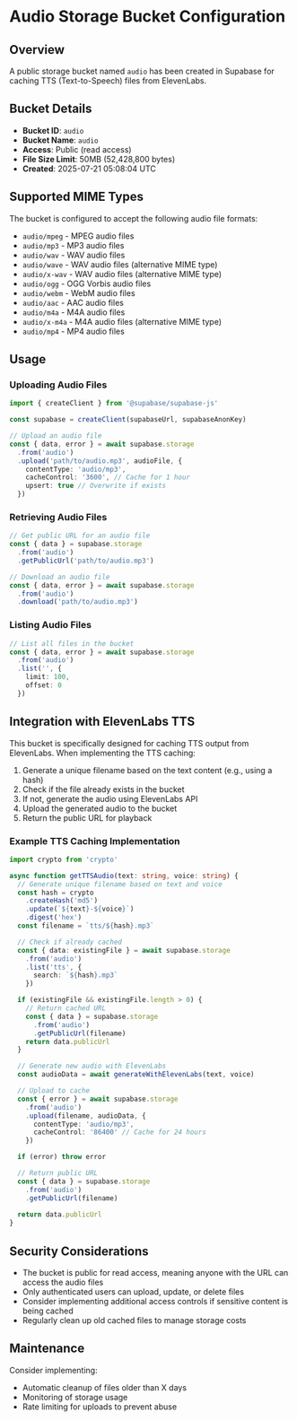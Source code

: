 # Audio Storage Bucket Configuration

## Overview
A public storage bucket named `audio` has been created in Supabase for caching TTS (Text-to-Speech) files from ElevenLabs.

## Bucket Details

- **Bucket ID**: `audio`
- **Bucket Name**: `audio`
- **Access**: Public (read access)
- **File Size Limit**: 50MB (52,428,800 bytes)
- **Created**: 2025-07-21 05:08:04 UTC

## Supported MIME Types

The bucket is configured to accept the following audio file formats:

- `audio/mpeg` - MPEG audio files
- `audio/mp3` - MP3 audio files
- `audio/wav` - WAV audio files
- `audio/wave` - WAV audio files (alternative MIME type)
- `audio/x-wav` - WAV audio files (alternative MIME type)
- `audio/ogg` - OGG Vorbis audio files
- `audio/webm` - WebM audio files
- `audio/aac` - AAC audio files
- `audio/m4a` - M4A audio files
- `audio/x-m4a` - M4A audio files (alternative MIME type)
- `audio/mp4` - MP4 audio files

## Usage

### Uploading Audio Files

```typescript
import { createClient } from '@supabase/supabase-js'

const supabase = createClient(supabaseUrl, supabaseAnonKey)

// Upload an audio file
const { data, error } = await supabase.storage
  .from('audio')
  .upload('path/to/audio.mp3', audioFile, {
    contentType: 'audio/mp3',
    cacheControl: '3600', // Cache for 1 hour
    upsert: true // Overwrite if exists
  })
```

### Retrieving Audio Files

```typescript
// Get public URL for an audio file
const { data } = supabase.storage
  .from('audio')
  .getPublicUrl('path/to/audio.mp3')

// Download an audio file
const { data, error } = await supabase.storage
  .from('audio')
  .download('path/to/audio.mp3')
```

### Listing Audio Files

```typescript
// List all files in the bucket
const { data, error } = await supabase.storage
  .from('audio')
  .list('', {
    limit: 100,
    offset: 0
  })
```

## Integration with ElevenLabs TTS

This bucket is specifically designed for caching TTS output from ElevenLabs. When implementing the TTS caching:

1. Generate a unique filename based on the text content (e.g., using a hash)
2. Check if the file already exists in the bucket
3. If not, generate the audio using ElevenLabs API
4. Upload the generated audio to the bucket
5. Return the public URL for playback

### Example TTS Caching Implementation

```typescript
import crypto from 'crypto'

async function getTTSAudio(text: string, voice: string) {
  // Generate unique filename based on text and voice
  const hash = crypto
    .createHash('md5')
    .update(`${text}-${voice}`)
    .digest('hex')
  const filename = `tts/${hash}.mp3`

  // Check if already cached
  const { data: existingFile } = await supabase.storage
    .from('audio')
    .list('tts', {
      search: `${hash}.mp3`
    })

  if (existingFile && existingFile.length > 0) {
    // Return cached URL
    const { data } = supabase.storage
      .from('audio')
      .getPublicUrl(filename)
    return data.publicUrl
  }

  // Generate new audio with ElevenLabs
  const audioData = await generateWithElevenLabs(text, voice)

  // Upload to cache
  const { error } = await supabase.storage
    .from('audio')
    .upload(filename, audioData, {
      contentType: 'audio/mp3',
      cacheControl: '86400' // Cache for 24 hours
    })

  if (error) throw error

  // Return public URL
  const { data } = supabase.storage
    .from('audio')
    .getPublicUrl(filename)
  
  return data.publicUrl
}
```

## Security Considerations

- The bucket is public for read access, meaning anyone with the URL can access the audio files
- Only authenticated users can upload, update, or delete files
- Consider implementing additional access controls if sensitive content is being cached
- Regularly clean up old cached files to manage storage costs

## Maintenance

Consider implementing:
- Automatic cleanup of files older than X days
- Monitoring of storage usage
- Rate limiting for uploads to prevent abuse